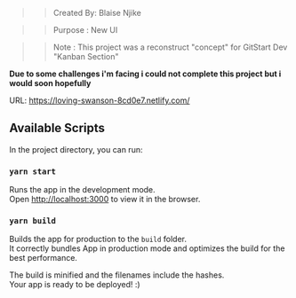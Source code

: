 
>> Created By: Blaise Njike

>> Purpose : New UI

>> Note : This project was a reconstruct "concept" for GitStart Dev "Kanban Section"

**Due to some challenges i'm facing i could not complete this project but i would soon hopefully**

URL: https://loving-swanson-8cd0e7.netlify.com/

## Available Scripts

In the project directory, you can run:

### `yarn start`

Runs the app in the development mode.<br />
Open [http://localhost:3000](http://localhost:3000) to view it in the browser.

### `yarn build`

Builds the app for production to the `build` folder.<br />
It correctly bundles App in production mode and optimizes the build for the best performance.

The build is minified and the filenames include the hashes.<br />
Your app is ready to be deployed! :)

